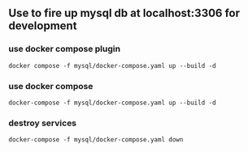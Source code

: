 ## Use to fire up mysql db at localhost:3306  for development
### use docker compose plugin
```
docker compose -f mysql/docker-compose.yaml up --build -d
```
### use docker compose
```
docker-compose -f mysql/docker-compose.yaml up --build -d
```
### destroy services
```
docker-compose -f mysql/docker-compose.yaml down
```
